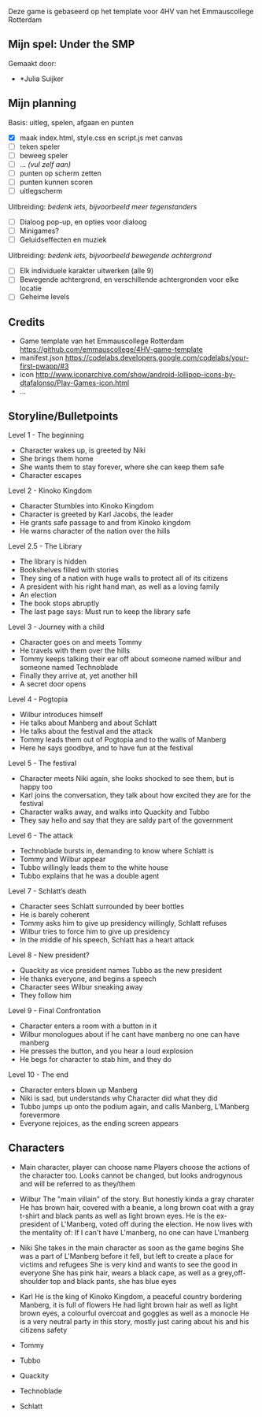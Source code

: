 Deze game is gebaseerd op het template voor 4HV van het Emmauscollege Rotterdam

## Mijn spel: Under the SMP
Gemaakt door:
- *Julia Suijker

## Mijn planning

Basis: uitleg, spelen, afgaan en punten
- [x] maak index.html, style.css en script.js met canvas
- [ ] teken speler
- [ ] beweeg speler
- [ ] ... *(vul zelf aan)*
- [ ] punten op scherm zetten
- [ ] punten kunnen scoren
- [ ] uitlegscherm

Uitbreiding: *bedenk iets, bijvoorbeeld meer tegenstanders*
- [ ] Dialoog pop-up, en opties voor dialoog
- [ ] Minigames?
- [ ] Geluidseffecten en muziek

Uitbreiding: *bedenk iets, bijvoorbeeld bewegende achtergrond*
- [ ] Elk individuele karakter uitwerken (alle 9)
- [ ] Bewegende achtergrond, en verschillende achtergronden voor elke locatie
- [ ] Geheime levels

## Credits
- Game template van het Emmauscollege Rotterdam https://github.com/emmauscollege/4HV-game-template
- manifest.json https://codelabs.developers.google.com/codelabs/your-first-pwapp/#3
- icon http://www.iconarchive.com/show/android-lollipop-icons-by-dtafalonso/Play-Games-icon.html
- ...

## Storyline/Bulletpoints
Level 1 - The beginning
- Character wakes up, is greeted by Niki
- She brings them home
- She wants them to stay forever, where she can keep them safe
- Character escapes

Level 2 - Kinoko Kingdom
- Character Stumbles into Kinoko Kingdom
- Character is greeted by Karl Jacobs, the leader
- He grants safe passage to and from Kinoko kingdom
- He warns character of the nation over the hills

Level 2.5 - The Library
- The library is hidden
- Bookshelves filled with stories
- They sing of a nation with huge walls to protect all of its citizens
- A president with his right hand man, as well as a loving family
- An election
- The book stops abruptly
- The last page says: Must run to keep the library safe

Level 3 - Journey with a child
- Character goes on and meets Tommy
- He travels with them over the hills
- Tommy keeps talking their ear off about someone named wilbur and someone named Technoblade
- Finally they arrive at, yet another hill
- A secret door opens

Level 4 - Pogtopia
- Wilbur introduces himself
- He talks about Manberg and about Schlatt
- He talks about the festival and the attack
- Tommy leads them out of Pogtopia and to the walls of Manberg
- Here he says goodbye, and to have fun at the festival

Level 5 - The festival
- Character meets Niki again, she looks shocked to see them, but is happy too
- Karl joins the conversation, they talk about how excited they are for the festival
- Character walks away, and walks into Quackity and Tubbo
- They say hello and say that they are saldy part of the government

Level 6 - The attack
- Technoblade bursts in, demanding to know where Schlatt is
- Tommy and Wilbur appear
- Tubbo willingly leads them to the white house
- Tubbo explains that he was a double agent

Level 7 - Schlatt’s death
- Character sees Schlatt surrounded by beer bottles
- He is barely coherent
- Tommy asks him to give up presidency willingly, Schlatt refuses
- Wilbur tries to force him to give up presidency
- In the middle of his speech, Schlatt has a heart attack

Level 8 - New president?
- Quackity as vice president names Tubbo as the new president
- He thanks everyone, and begins a speech
- Character sees Wilbur sneaking away
- They follow him

Level 9 - Final Confrontation
- Character enters a room with a button in it
- Wilbur monologues about if he cant have manberg no one can have manberg
- He presses the button, and you hear a loud explosion
- He begs for character to stab him, and they do

Level 10 - The end
- Character enters blown up Manberg
- Niki is sad, but understands why Character did what they did
- Tubbo jumps up onto the podium again, and calls Manberg, L’Manberg forevermore
- Everyone rejoices, as the ending screen appears

## Characters
- Main character, player can choose name
    Players choose the actions of the character too. 
    Looks cannot be changed, but looks androgynous and will be referred to as they/them
- Wilbur 
    The "main villain" of the story. But honestly kinda a gray charater
    He has brown hair, covered with a beanie, a long brown coat with a gray t-shirt and black pants as well as light brown eyes.
    He is the ex-president of L'Manberg, voted off during the election. 
    He now lives with the mentality of: If I can't have L'manberg, no one can have L'manberg
- Niki
    She takes in the main character as soon as the game begins
    She was a part of L'Manberg before it fell, but left to create a place for victims and refugees
    She is very kind and wants to see the good in everyone
    She has pink hair, wears a black cape, as well as a grey,off-shoulder top and black pants, she has blue eyes
- Karl
    He is the king of Kinoko Kingdom, a peaceful country bordering Manberg, it is full of flowers
    He had light brown hair as well as light brown eyes, a colourful overcoat and goggles as well as a monocle
    He is a very neutral party in this story, mostly just caring about his and his citizens safety
- Tommy

- Tubbo
- Quackity
- Technoblade
- Schlatt
